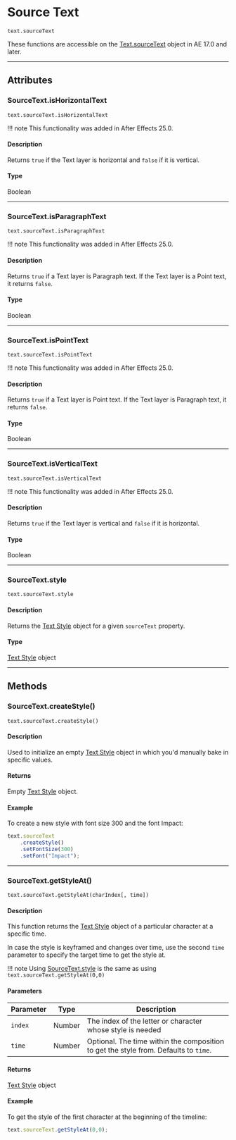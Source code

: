 # Source Text

`text.sourceText`

These functions are accessible on the [Text.sourceText](text.md#textsourcetext) object in AE 17.0 and later.

---

## Attributes

### SourceText.isHorizontalText

`text.sourceText.isHorizontalText`

!!! note
    This functionality was added in After Effects 25.0.

#### Description

Returns `true` if the Text layer is horizontal and `false` if it is vertical.

#### Type

Boolean

---

### SourceText.isParagraphText

`text.sourceText.isParagraphText`

!!! note
    This functionality was added in After Effects 25.0.

#### Description

Returns `true` if a Text layer is Paragraph text. If the Text layer is a Point text, it returns `false`.

#### Type

Boolean

---

### SourceText.isPointText

`text.sourceText.isPointText`

!!! note
    This functionality was added in After Effects 25.0.

#### Description

Returns `true` if a Text layer is Point text. If the Text layer is Paragraph text, it returns `false`.

#### Type

Boolean

---

### SourceText.isVerticalText

`text.sourceText.isVerticalText`

!!! note
    This functionality was added in After Effects 25.0.

#### Description

Returns `true` if the Text layer is vertical and `false` if it is horizontal.

#### Type

Boolean

---

### SourceText.style

`text.sourceText.style`

#### Description

Returns the [Text Style](./style.md) object for a given `sourceText` property.

#### Type

[Text Style](./style.md) object

---

## Methods

### SourceText.createStyle()

`text.sourceText.createStyle()`

#### Description

Used to initialize an empty [Text Style](./style.md) object in which you'd manually bake in specific values.

#### Returns

Empty [Text Style](./style.md) object.

#### Example

To create a new style with font size 300 and the font Impact:

```js
text.sourceText
    .createStyle()
    .setFontSize(300)
    .setFont("Impact");
```

---

### SourceText.getStyleAt()

`text.sourceText.getStyleAt(charIndex[, time])`

#### Description

This function returns the [Text Style](./style.md) object of a particular character at a specific time.

In case the style is keyframed and changes over time, use the second `time` parameter to specify the target time to get the style at.

!!! note
    Using [SourceText.style](#sourcetextstyle) is the same as using `text.sourceText.getStyleAt(0,0)`

#### Parameters

| Parameter |  Type  |                                     Description                                      |
| --------- | ------ | ------------------------------------------------------------------------------------ |
| `index`   | Number | The index of the letter or character whose style is needed                           |
| `time`    | Number | Optional. The time within the composition to get the style from. Defaults to `time`. |

#### Returns

[Text Style](./style.md) object

#### Example

To get the style of the first character at the beginning of the timeline:

```js
text.sourceText.getStyleAt(0,0);
```
